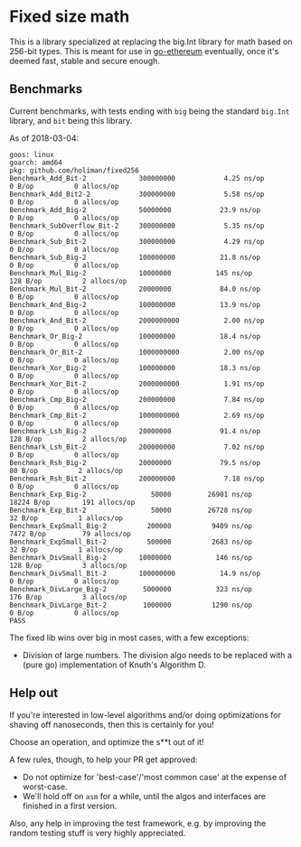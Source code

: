 # Fixed size math

This is a library specialized at replacing the big.Int library for math based on 256-bit types. This is meant for use in [go-ethereum](https://github.com/ethereu/go-ethereum) eventually, once it's deemed fast, stable and secure enough. 

## Benchmarks

Current benchmarks, with tests ending with `big` being the standard `big.Int` library, and `bit` being this library. 

As of 2018-03-04:
```
goos: linux
goarch: amd64
pkg: github.com/holiman/fixed256
Benchmark_Add_Bit-2           	300000000	         4.25 ns/op	       0 B/op	       0 allocs/op
Benchmark_Add_Bit2-2          	300000000	         5.58 ns/op	       0 B/op	       0 allocs/op
Benchmark_Add_Big-2           	50000000	        23.9 ns/op	       0 B/op	       0 allocs/op
Benchmark_SubOverflow_Bit-2   	300000000	         5.35 ns/op	       0 B/op	       0 allocs/op
Benchmark_Sub_Bit-2           	300000000	         4.29 ns/op	       0 B/op	       0 allocs/op
Benchmark_Sub_Big-2           	100000000	        21.8 ns/op	       0 B/op	       0 allocs/op
Benchmark_Mul_Big-2           	10000000	       145 ns/op	     128 B/op	       2 allocs/op
Benchmark_Mul_Bit-2           	20000000	        84.0 ns/op	       0 B/op	       0 allocs/op
Benchmark_And_Big-2           	100000000	        13.9 ns/op	       0 B/op	       0 allocs/op
Benchmark_And_Bit-2           	2000000000	         2.00 ns/op	       0 B/op	       0 allocs/op
Benchmark_Or_Big-2            	100000000	        18.4 ns/op	       0 B/op	       0 allocs/op
Benchmark_Or_Bit-2            	1000000000	         2.00 ns/op	       0 B/op	       0 allocs/op
Benchmark_Xor_Big-2           	100000000	        18.3 ns/op	       0 B/op	       0 allocs/op
Benchmark_Xor_Bit-2           	2000000000	         1.91 ns/op	       0 B/op	       0 allocs/op
Benchmark_Cmp_Big-2           	200000000	         7.84 ns/op	       0 B/op	       0 allocs/op
Benchmark_Cmp_Bit-2           	1000000000	         2.69 ns/op	       0 B/op	       0 allocs/op
Benchmark_Lsh_Big-2           	20000000	        91.4 ns/op	     128 B/op	       2 allocs/op
Benchmark_Lsh_Bit-2           	200000000	         7.02 ns/op	       0 B/op	       0 allocs/op
Benchmark_Rsh_Big-2           	20000000	        79.5 ns/op	      80 B/op	       2 allocs/op
Benchmark_Rsh_Bit-2           	200000000	         7.18 ns/op	       0 B/op	       0 allocs/op
Benchmark_Exp_Big-2           	   50000	     26901 ns/op	   18224 B/op	     191 allocs/op
Benchmark_Exp_Bit-2           	   50000	     26728 ns/op	      32 B/op	       1 allocs/op
Benchmark_ExpSmall_Big-2      	  200000	      9409 ns/op	    7472 B/op	      79 allocs/op
Benchmark_ExpSmall_Bit-2      	  500000	      2683 ns/op	      32 B/op	       1 allocs/op
Benchmark_DivSmall_Big-2      	10000000	       146 ns/op	     128 B/op	       3 allocs/op
Benchmark_DivSmall_Bit-2      	100000000	        14.9 ns/op	       0 B/op	       0 allocs/op
Benchmark_DivLarge_Big-2      	 5000000	       323 ns/op	     176 B/op	       3 allocs/op
Benchmark_DivLarge_Bit-2      	 1000000	      1290 ns/op	       0 B/op	       0 allocs/op
PASS

```

The fixed lib wins over big in most cases, with a few exceptions: 

- Division of large numbers. The division algo needs to be replaced with a (pure go) implementation of Knuth's Algorithm D. 

## Help out

If you're interested in low-level algorithms and/or doing optimizations for shaving off nanoseconds, then this is certainly for you!

Choose an operation, and optimize the s**t out of it!

A few rules, though, to help your PR get approved:

- Do not optimize for 'best-case'/'most common case' at the expense of worst-case. 
- We'll hold off on `asm` for a while, until the algos and interfaces are finished in a first version.

Also, any help in improving the test framework, e.g. by improving the random testing stuff is very highly appreciated. 

